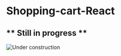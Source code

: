 # Shopping-cart-React
## ** Still in progress **
![Under construction](https://tenor.com/view/excited-gif-25794812.gif)
